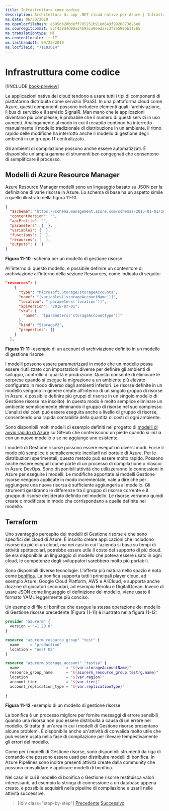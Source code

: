 ```yaml
---
title: Infrastruttura come codice
description: Architettura di app .NET cloud native per Azure | Infrastruttura come codice
ms.date: 06/30/2019
ms.openlocfilehash: e395db28bdeff785251b91ed643f9920873d26e8
ms.sourcegitcommit: 55f438d4d00a34b9aca9eedaac3f85590bb11565
ms.translationtype: MT
ms.contentlocale: it-IT
ms.lasthandoff: 09/23/2019
ms.locfileid: "71183014"
---
```

# <a name="infrastructure-as-code"></a>Infrastruttura come codice

[!INCLUDE [book-preview](../../../includes/book-preview.md)]

Le applicazioni native del cloud tendono a usare tutti i tipi di componenti di piattaforma distribuita come servizio (PaaS). In una piattaforma cloud come Azure, questi componenti possono includere elementi quali l'archiviazione, il bus di servizio e il servizio SignalR. Man mano che le applicazioni diventano più complesse, è probabile che il numero di questi servizi in uso aumenti. Analogamente al modo in cui il recapito continuo ha interrotto manualmente il modello tradizionale di distribuzione in un ambiente, il ritmo rapido delle modifiche ha interrotto anche il modello di gestione degli ambienti in un gruppo IT centralizzato.

Gli ambienti di compilazione possono anche essere automatizzati. È disponibile un'ampia gamma di strumenti ben congegnati che consentono di semplificare il processo.

## <a name="azure-resource-manager-templates"></a>Modelli di Azure Resource Manager

Azure Resource Manager modelli sono un linguaggio basato su JSON per la definizione di varie risorse in Azure. Lo schema di base ha un aspetto simile a quello illustrato nella figura 11-10.

```json
{
  "$schema": "https://schema.management.azure.com/schemas/2015-01-01/deploymentTemplate.json#",
  "contentVersion": "",
  "apiProfile": "",
  "parameters": {  },
  "variables": {  },
  "functions": [  ],
  "resources": [  ],
  "outputs": {  }
}
```

**Figura 11-10** -schema per un modello di gestione risorse

All'interno di questo modello, è possibile definire un contenitore di archiviazione all'interno della sezione Resources, come indicato di seguito:
 
```json
"resources": [
    {
      "type": "Microsoft.Storage/storageAccounts",
      "name": "[variables('storageAccountName')]",
      "location": "[parameters('location')]",
      "apiVersion": "2018-07-01",
      "sku": {
        "name": "[parameters('storageAccountType')]"
      },
      "kind": "StorageV2",
      "properties": {}
    }
  ],
```

**Figura 11-11** -esempio di un account di archiviazione definito in un modello di gestione risorse

I modelli possono essere parametrizzati in modo che un modello possa essere riutilizzato con impostazioni diverse per definire gli ambienti di sviluppo, controllo di qualità e produzione. Questo consente di eliminare le sorprese quando si esegue la migrazione a un ambiente più elevato configurato in modo diverso dagli ambienti inferiori. Le risorse definite in un modello vengono in genere create all'interno di un singolo gruppo di risorse in Azure. è possibile definire più gruppi di risorse in un singolo modello di Gestione risorse ma insolito). In questo modo è molto semplice eliminare un ambiente semplicemente eliminando il gruppo di risorse nel suo complesso. L'analisi dei costi può essere eseguita anche a livello di gruppo di risorse, consentendo una rapida contabilità della quantità di costi di ogni ambiente.

Sono disponibili molti modelli di esempio definiti nel progetto di [modelli di avvio rapido di Azure](https://github.com/Azure/azure-quickstart-templates) su GitHub che conferiscono un piede quando si inizia con un nuovo modello o se ne aggiunge uno esistente.

I modelli di Gestione risorse possono essere eseguiti in diversi modi. Forse il modo più semplice è semplicemente incollarli nel portale di Azure. Per le distribuzioni sperimentali, questo metodo può essere molto rapido. Possono anche essere eseguiti come parte di un processo di compilazione o rilascio in Azure DevOps. Sono disponibili attività che utilizzeranno le connessioni in Azure per eseguire i modelli. Le modifiche apportate ai modelli Gestione risorse vengono applicate in modo incrementale, vale a dire che per aggiungere una nuova risorsa è sufficiente aggiungerla al modello. Gli strumenti gestiranno le differenze tra il gruppo di risorse corrente e il gruppo di risorse desiderato definito nel modello. Le risorse verranno quindi create o modificate in modo che corrispondano a quelle definite nel modello.  

## <a name="terraform"></a>Terraform

Uno svantaggio percepito dei modelli di Gestione risorse è che sono specifici del cloud di Azure. È insolito creare applicazioni che includono risorse da più di un cloud, ma nei casi in cui l'azienda si basa su tempi di attività spettacolari, potrebbe essere utile il costo del supporto di più cloud. Se era disponibile un linguaggio di modello che poteva essere usato in ogni cloud, le competenze degli sviluppatori sarebbero molto più portabili.

Sono disponibili diverse tecnologie. L'offerta più matura nello spazio è nota come [bonifica](https://www.terraform.io/). La bonifica supporta tutti i principali player cloud, ad esempio Azure, Google Cloud Platform, AWS e AliCloud, e supporta anche dozzine di giocatori secondari, ad esempio Heroku e DigitalOcean. Invece di usare JSON come linguaggio di definizione del modello, viene usato il formato YAML leggermente più conciso. 

Un esempio di file di bonifica che esegue la stessa operazione del modello di Gestione risorse precedente (Figura 11-11) è illustrato nella figura 11-12:

```terraform
provider "azurerm" {
  version = "=1.28.0"
}

resource "azurerm_resource_group" "test" {
  name     = "production"
  location = "West US"
}

resource "azurerm_storage_account" "testsa" {
  name                     = "${var.storageAccountName}"
  resource_group_name      = "${azurerm_resource_group.testrg.name}"
  location                 = "${var.region}"
  account_tier             = "${var.tier}"
  account_replication_type = "${var.replicationType}"

}
```

**Figura 11-12** -esempio di un modello di gestione risorse

La bonifica è un processo migliore per fornire messaggi di errore sensibili quando una risorsa non può essere distribuita a causa di un errore nel modello. Si tratta di un'area in cui i modelli di Gestione risorse presentano alcune problemi. È disponibile anche un'attività di convalida molto utile che può essere usata nella fase di compilazione per rilevare tempestivamente gli errori del modello.

Come per i modelli di Gestione risorse, sono disponibili strumenti da riga di comando che possono essere usati per distribuire modelli di bonifica. In Azure Pipelines sono inoltre presenti attività create dalla community che possono convalidare e applicare modelli di bonifica.

Nel caso in cui il modello di bonifica o Gestione risorse restituisca valori interessanti, ad esempio la stringa di connessione a un database appena creato, è possibile acquisirli nella pipeline di compilazione e usarli nelle attività successive.

>[!div class="step-by-step"]
>[Precedente](devops.md)
>[Successivo](application-bundles.md)
